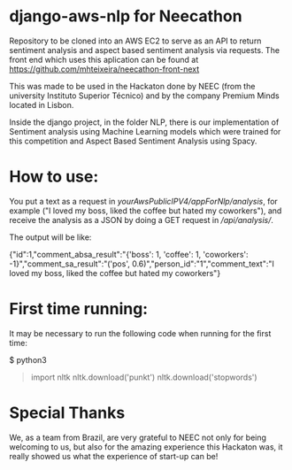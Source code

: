 # django-aws-nlp for Neecathon
Repository to be cloned into an AWS EC2 to serve as an API to return sentiment analysis and aspect based sentiment analysis via requests. The front end which uses this aplication can be found at https://github.com/mhteixeira/neecathon-front-next

This was made to be used in the Hackaton done by NEEC (from the university Instituto Superior Técnico) and by the company Premium Minds located in Lisbon.

Inside the django project, in the folder NLP, there is our implementation of Sentiment analysis using Machine Learning models which were trained for this competition and Aspect Based Sentiment Analysis using Spacy.

# How to use:

You put a text as a request in *yourAwsPublicIPV4/appForNlp/analysis*, for example ("I loved my boss, liked the coffee but hated my coworkers"), and receive the analysis as a JSON by doing a GET request in */api/analysis/*.

The output will be like:

{"id":1,"comment_absa_result":"{'boss': 1, 'coffee': 1, 'coworkers': -1}","comment_sa_result":"('pos', 0.6)","person_id":"1","comment_text":"I loved my boss, liked the coffee but hated my coworkers"}


# First time running:

It may be necessary to run the following code when running for the first time:

$ python3
> import nltk
> nltk.download('punkt')
> nltk.download('stopwords')

# Special Thanks

We, as a team from Brazil, are very grateful to NEEC not only for being welcoming to us, but also for the amazing experience this Hackaton was, it really showed us what the experience of start-up can be!



